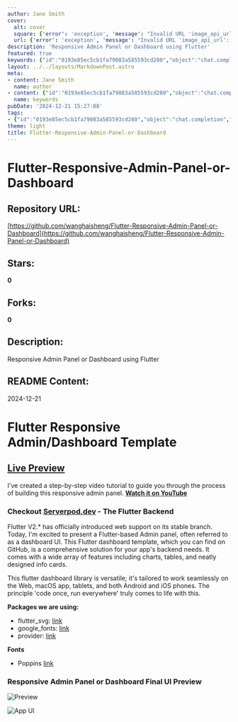 ```yaml
---
author: Jane Smith
cover:
  alt: cover
  square: {'error': 'exception', 'message': "Invalid URL 'image_api_url': No scheme supplied. Perhaps you meant https://image_api_url?"}
  url: {'error': 'exception', 'message': "Invalid URL 'image_api_url': No scheme supplied. Perhaps you meant https://image_api_url?"}
description: 'Responsive Admin Panel or Dashboard using Flutter'
featured: true
keywords: {"id":"0193e85ec5cb1fa79083a585593cd280","object":"chat.completion","created":1734770345,"model":"Qwen/Qwen2.5-7B-Instruct","choices":[{"index":0,"message":{"role":"assistant","content":"### Keywords:\n- Flutter\n- Responsive Admin Panel\n- Dashboard\n- Web Support\n- Flutter 2024\n- GitHub\n- Step-by-Step Tutorial\n- YouTube\n- Flutter Backend\n- Code Once Run Everywhere\n- Flutter Svg\n- Google Fonts\n- Provider Package\n- Poppins Font\n\n### Tags:\n- Flutter Development\n- Web Development\n- Mobile App Development\n- Backend Integration\n- UI/UX Design\n- Open Source Project\n- Video Tutorial\n- Live Preview\n- Code Documentation\n- Mobile Compatibility\n- Backend Solutions\n- Web Compatibility"},"finish_reason":"stop"}],"usage":{"prompt_tokens":389,"completion_tokens":120,"total_tokens":509},"system_fingerprint":""}
layout: ../../layouts/MarkdownPost.astro
meta:
- content: Jane Smith
  name: author
- content: {"id":"0193e85ec5cb1fa79083a585593cd280","object":"chat.completion","created":1734770345,"model":"Qwen/Qwen2.5-7B-Instruct","choices":[{"index":0,"message":{"role":"assistant","content":"### Keywords:\n- Flutter\n- Responsive Admin Panel\n- Dashboard\n- Web Support\n- Flutter 2024\n- GitHub\n- Step-by-Step Tutorial\n- YouTube\n- Flutter Backend\n- Code Once Run Everywhere\n- Flutter Svg\n- Google Fonts\n- Provider Package\n- Poppins Font\n\n### Tags:\n- Flutter Development\n- Web Development\n- Mobile App Development\n- Backend Integration\n- UI/UX Design\n- Open Source Project\n- Video Tutorial\n- Live Preview\n- Code Documentation\n- Mobile Compatibility\n- Backend Solutions\n- Web Compatibility"},"finish_reason":"stop"}],"usage":{"prompt_tokens":389,"completion_tokens":120,"total_tokens":509},"system_fingerprint":""}
  name: keywords
pubDate: '2024-12-21 15:27:08'
tags:
- {"id":"0193e85ec5cb1fa79083a585593cd280","object":"chat.completion","created":1734770345,"model":"Qwen/Qwen2.5-7B-Instruct","choices":[{"index":0,"message":{"role":"assistant","content":"### Keywords:\n- Flutter\n- Responsive Admin Panel\n- Dashboard\n- Web Support\n- Flutter 2024\n- GitHub\n- Step-by-Step Tutorial\n- YouTube\n- Flutter Backend\n- Code Once Run Everywhere\n- Flutter Svg\n- Google Fonts\n- Provider Package\n- Poppins Font\n\n### Tags:\n- Flutter Development\n- Web Development\n- Mobile App Development\n- Backend Integration\n- UI/UX Design\n- Open Source Project\n- Video Tutorial\n- Live Preview\n- Code Documentation\n- Mobile Compatibility\n- Backend Solutions\n- Web Compatibility"},"finish_reason":"stop"}],"usage":{"prompt_tokens":389,"completion_tokens":120,"total_tokens":509},"system_fingerprint":""}
theme: light
title: Flutter-Responsive-Admin-Panel-or-Dashboard
---
```


# Flutter-Responsive-Admin-Panel-or-Dashboard

## Repository URL: 
[https://github.com/wanghaisheng/Flutter-Responsive-Admin-Panel-or-Dashboard](https://github.com/wanghaisheng/Flutter-Responsive-Admin-Panel-or-Dashboard)

## Stars: 
**0**

## Forks: 
**0**

## Description: 
Responsive Admin Panel or Dashboard using Flutter

## README Content: 
2024-12-21

# Flutter Responsive Admin/Dashboard Template

## [Live Preview](https://abuanwar072.github.io/Flutter-Responsive-Admin-Panel-or-Dashboard/#/)

I've created a step-by-step video tutorial to guide you through the process of building this responsive admin panel. **[Watch it on YouTube](https://youtu.be/_uOgXpEHNbc)**

### Checkout [Serverpod.dev](https://cutt.ly/Per1Z7ri) - The Flutter Backend

Flutter V2.\* has officially introduced web support on its stable branch. Today, I'm excited to present a Flutter-based Admin panel, often referred to as a dashboard UI. This Flutter dashboard template, which you can find on GitHub, is a comprehensive solution for your app's backend needs. It comes with a wide array of features including charts, tables, and neatly designed info cards.

This flutter dashboard library is versatile; it's tailored to work seamlessly on the Web, macOS app, tablets, and both Android and iOS phones. The principle 'code once, run everywhere' truly comes to life with this.

**Packages we are using:**

- flutter_svg: [link](https://pub.dev/packages/flutter_svg)
- google_fonts: [link](https://pub.dev/packages/google_fonts)
- provider: [link](https://pub.dev/packages/provider)

**Fonts**

- Poppins [link](https://fonts.google.com/specimen/Poppins)

### Responsive Admin Panel or Dashboard Final UI Preview

![Preview](/gif.gif)

![App UI](/ui.png)

